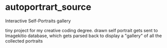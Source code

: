 # autoportrart_source
Interactive Self-Portraits gallery

tiny project for my creative coding degree.
drawn self portrait gets sent to Imagekitio database, which gets parsed back to display a "gallery" of all the collected portraits
